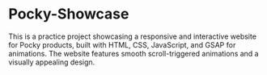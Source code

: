 # Pocky-Showcase
This is a practice project showcasing a responsive and interactive website for Pocky products, built with HTML, CSS, JavaScript, and GSAP for animations. The website features smooth scroll-triggered animations and a visually appealing design.
